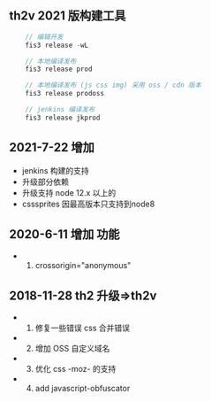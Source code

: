 ## th2v 2021 版构建工具

```js
    // 编辑开发 
    fis3 release -wL

    // 本地编译发布 
    fis3 release prod

    // 本地编译发布 (js css img) 采用 oss / cdn 版本
    fis3 release prodoss 

    // jenkins 编译发布 
    fis3 release jkprod

```

## 2021-7-22 增加 

- jenkins 构建的支持 
- 升级部分依赖
- 升级支持 node 12.x 以上的
- csssprites 因最高版本只支持到node8 

## 2020-6-11  增加 功能

- 1. crossorigin="anonymous"



## 2018-11-28 th2 升级=>th2v

- 1. 修复一些错误 css 合并错误 
- 2. 增加 OSS 自定义域名
- 3. 优化 css -moz- 的支持
- 4. add javascript-obfuscator 
